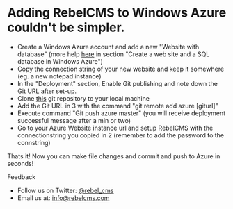 Adding RebelCMS to Windows Azure couldn't be simpler.
===============

 - Create a Windows Azure account and add a new "Website with database" (more help [here](https://www.windowsazure.com/en-us/develop/net/tutorials/web-site-with-sql-database/) in section "Create a web site and a SQL database in Windows Azure")
 - Copy the connection string of your new website and keep it somewhere (eg. a new notepad instance)
 - In the "Deployment" section, Enable Git publishing and note down the Git URL after set-up.
 - Clone [this](https://github.com/RebelCMS/RebelCmsV1WebApp.git) git repository to your local machine
 - Add the Git URL in 3 with the command "git remote add azure [giturl]"
 - Execute command "Git push azure master" (you will receive deployment successful message after a min or two)
 - Go to your Azure Website instance url and setup RebelCMS with the connectionstring you copied in 2 (remember to add the password to the connstring)

Thats it! Now you can make file changes and commit and push to Azure in seconds!

Feedback
 - Follow us on Twitter: [@rebel_cms](http://twitter.com/rebel_cms)
 - Email us at: info@rebelcms.com